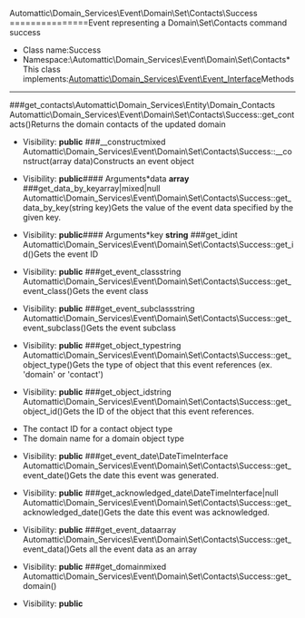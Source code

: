 Automattic\Domain_Services\Event\Domain\Set\Contacts\Success
===============Event representing a Domain\Set\Contacts command success
* Class name:Success
* Namespace:\Automattic\Domain_Services\Event\Domain\Set\Contacts* This class implements:[Automattic\Domain_Services\Event\Event_Interface](Automattic-Domain_Services-Event-Event_Interface.md)Methods
-------
###get_contacts\Automattic\Domain_Services\Entity\Domain_Contacts Automattic\Domain_Services\Event\Domain\Set\Contacts\Success::get_contacts()Returns the domain contacts of the updated domain



* Visibility: **public**
###__constructmixed Automattic\Domain_Services\Event\Domain\Set\Contacts\Success::__construct(array data)Constructs an event object



* Visibility: **public**#### Arguments*data **array**
###get_data_by_keyarray|mixed|null Automattic\Domain_Services\Event\Domain\Set\Contacts\Success::get_data_by_key(string key)Gets the value of the event data specified by the given key.



* Visibility: **public**#### Arguments*key **string**
###get_idint Automattic\Domain_Services\Event\Domain\Set\Contacts\Success::get_id()Gets the event ID



* Visibility: **public**
###get_event_classstring Automattic\Domain_Services\Event\Domain\Set\Contacts\Success::get_event_class()Gets the event class



* Visibility: **public**
###get_event_subclassstring Automattic\Domain_Services\Event\Domain\Set\Contacts\Success::get_event_subclass()Gets the event subclass



* Visibility: **public**
###get_object_typestring Automattic\Domain_Services\Event\Domain\Set\Contacts\Success::get_object_type()Gets the type of object that this event references (ex. 'domain' or 'contact')



* Visibility: **public**
###get_object_idstring Automattic\Domain_Services\Event\Domain\Set\Contacts\Success::get_object_id()Gets the ID of the object that this event references.

- The contact ID for a contact object type
- The domain name for a domain object type

* Visibility: **public**
###get_event_date\DateTimeInterface Automattic\Domain_Services\Event\Domain\Set\Contacts\Success::get_event_date()Gets the date this event was generated.



* Visibility: **public**
###get_acknowledged_date\DateTimeInterface|null Automattic\Domain_Services\Event\Domain\Set\Contacts\Success::get_acknowledged_date()Gets the date this event was acknowledged.



* Visibility: **public**
###get_event_dataarray Automattic\Domain_Services\Event\Domain\Set\Contacts\Success::get_event_data()Gets all the event data as an array



* Visibility: **public**
###get_domainmixed Automattic\Domain_Services\Event\Domain\Set\Contacts\Success::get_domain()



* Visibility: **public**